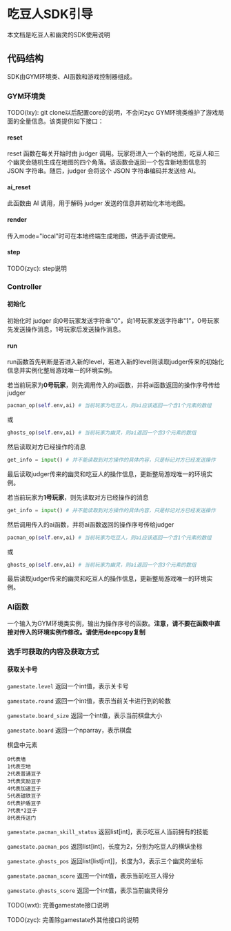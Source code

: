 # 吃豆人SDK引导
本文档是吃豆人和幽灵的SDK使用说明

## 代码结构

SDK由GYM环境类、AI函数和游戏控制器组成。

### GYM环境类
TODO(lxy): git clone以后配置core的说明，不会问zyc
GYM环境类维护了游戏局面的全量信息。该类提供如下接口：

#### reset
reset 函数在每关开始时由 judger 调用。玩家将进入一个新的地图，吃豆人和三个幽灵会随机生成在地图的四个角落。该函数会返回一个包含新地图信息的 JSON 字符串。随后，judger 会将这个 JSON 字符串编码并发送给 AI。

#### ai_reset
此函数由 AI 调用，用于解码 judger 发送的信息并初始化本地地图。

#### render
传入mode="local"时可在本地终端生成地图，供选手调试使用。

#### step
TODO(zyc): step说明

### Controller

#### 初始化
初始化时 judger 向0号玩家发送字符串"0"，向1号玩家发送字符串"1"，0号玩家先发送操作消息，1号玩家后发送操作消息。

#### run
run函数首先判断是否进入新的level，若进入新的level则读取judger传来的初始化信息并实例化整局游戏唯一的环境实例。

若当前玩家为<b>0号玩家</b>，则先调用传入的ai函数，并将ai函数返回的操作序号传给judger
```py
pacman_op(self.env,ai) # 当前玩家为吃豆人，则ai应该返回一个含1个元素的数组
```
或
```py
ghosts_op(self.env,ai) # 当前玩家为幽灵，则ai返回一个含3个元素的数组
```
然后读取对方已经操作的消息
```py
get_info = input() # 并不能读取到对方操作的具体内容，只是标记对方已经发送操作
```
最后读取judger传来的幽灵和吃豆人的操作信息，更新整局游戏唯一的环境实例。


若当前玩家为<b>1号玩家</b>，则先读取对方已经操作的消息
```py
get_info = input() # 并不能读取到对方操作的具体内容，只是标记对方已经发送操作
```
然后调用传入的ai函数，并将ai函数返回的操作序号传给judger
```py
pacman_op(self.env,ai) # 当前玩家为吃豆人，则ai应该返回一个含1个元素的数组
```
或
```py
ghosts_op(self.env,ai) # 当前玩家为幽灵，则ai返回一个含3个元素的数组
```

最后读取judger传来的幽灵和吃豆人的操作信息，更新整局游戏唯一的环境实例。

### AI函数
一个输入为GYM环境类实例，输出为操作序号的函数。**注意，请不要在函数中直接对传入的环境实例作修改。请使用deepcopy复制**

### 选手可获取的内容及获取方式

#### 获取关卡号
`gamestate.level` 返回一个int值，表示关卡号

`gamestate.round` 返回一个int值，表示当前关卡进行到的轮数

`gamestate.board_size` 返回一个int值，表示当前棋盘大小

`gamestate.board` 返回一个nparray，表示棋盘

棋盘中元素 
```
0代表墙
1代表空地
2代表普通豆子
3代表奖励豆子
4代表加速豆子
5代表磁铁豆子
6代表护盾豆子
7代表*2豆子
8代表传送门
```
`gamestate.pacman_skill_status` 返回list[int]，表示吃豆人当前拥有的技能

`gamestate.pacman_pos` 返回list[int]，长度为2，分别为吃豆人的横纵坐标

`gamestate.ghosts_pos` 返回list[list[int]]，长度为3，表示三个幽灵的坐标

`gamestate.pacman_score` 返回一个int值，表示当前吃豆人得分

`gamestate.ghosts_score` 返回一个int值，表示当前幽灵得分

TODO(wxt): 完善gamestate接口说明

TODO(zyc): 完善除gamestate外其他接口的说明